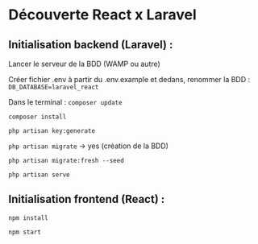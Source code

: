 # Découverte React x Laravel

## Initialisation backend (Laravel) :

Lancer le serveur de la BDD (WAMP ou autre)

Créer fichier .env à partir du .env.example et dedans, renommer la BDD :
`DB_DATABASE=laravel_react`

Dans le terminal :
`composer update`

`composer install`

`php artisan key:generate`

`php artisan migrate` -> yes (création de la BDD)

`php artisan migrate:fresh --seed`

`php artisan serve`

## Initialisation frontend (React) :
`npm install`

`npm start`